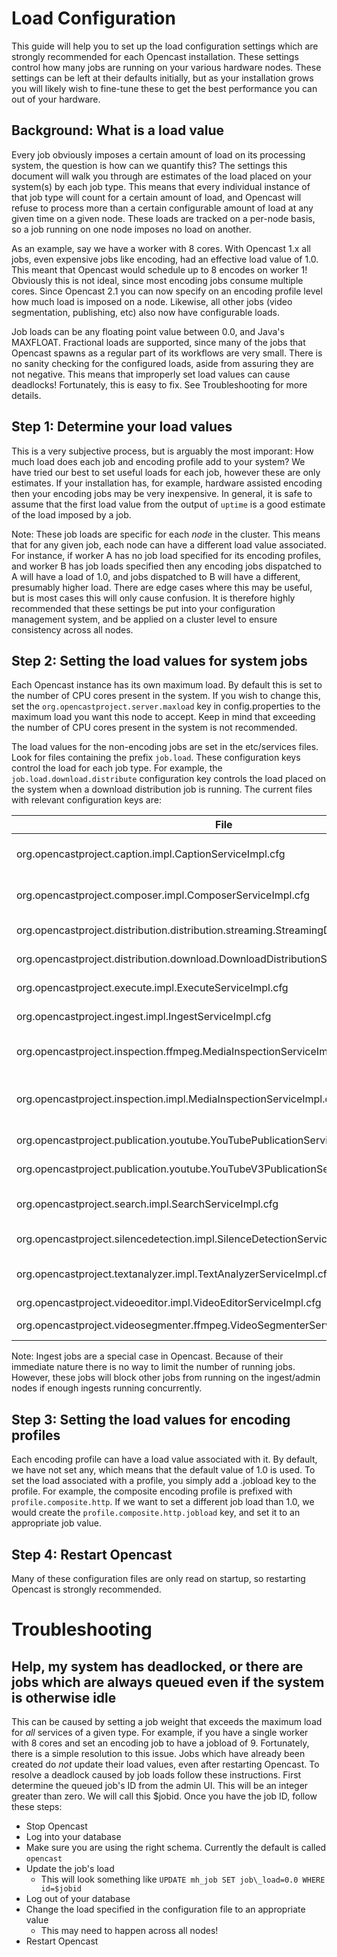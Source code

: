 Load Configuration
===================

This guide will help you to set up the load configuration settings which are strongly recommended for each Opencast
installation.  These settings control how many jobs are running on your various hardware nodes.  These settings can be
left at their defaults initially, but as your installation grows you will likely wish to fine-tune these to get the best
performance you can out of your hardware.

Background: What is a load value
--------------------------------

Every job obviously imposes a certain amount of load on its processing system, the question is how can we quantify this?
The settings this document will walk you through are estimates of the load placed on your system(s) by each job type.
This means that every individual instance of that job type will count for a certain amount of load, and Opencast will
refuse to process more than a certain configurable amount of load at any given time on a given node.  These loads are
tracked on a per-node basis, so a job running on one node imposes no load on another.

As an example, say we have a worker with 8 cores.  With Opencast 1.x all jobs, even expensive jobs like encoding, had an
effective load value of 1.0.  This meant that Opencast would schedule up to 8 encodes on worker 1! Obviously this is not
ideal, since most encoding jobs consume multiple cores.  Since Opencast 2.1 you can now specify on an encoding profile
level how much load is imposed on a node.  Likewise, all other jobs (video segmentation, publishing, etc) also now have
configurable loads.

Job loads can be any floating point value between 0.0, and Java's MAXFLOAT.  Fractional loads are supported, since many
of the jobs that Opencast spawns as a regular part of its workflows are very small.  There is no sanity checking for the
configured loads, aside from assuring they are not negative.  This means that improperly set load values can cause
deadlocks!  Fortunately, this is easy to fix.  See Troubleshooting for more details.

Step 1: Determine your load values
----------------------------------

This is a very subjective process, but is arguably the most imporant: How much load does each job and encoding profile
add to your system? We have tried our best to set useful loads for each job, however these are only estimates.  If your
installation has, for example, hardware assisted encoding then your encoding jobs may be very inexpensive.  In general,
it is safe to assume that the first load value from the output of `uptime` is a good estimate of the load imposed by a
job.

Note: These job loads are specific for each *node* in the cluster.  This means that for any given job, each node can
have a different load value associated.  For instance, if worker A has no job load specified for its encoding profiles,
and worker B has job loads specified then any encoding jobs dispatched to A will have a load of 1.0, and jobs dispatched
to B will have a different, presumably higher load.  There are edge cases where this may be useful, but is most cases
this will only cause confusion.  It is therefore highly recommended that these settings be put into your configuration
management system, and be applied on a cluster level to ensure consistency across all nodes.

Step 2: Setting the load values for system jobs
-----------------------------------------------

Each Opencast instance has its own maximum load.  By default this is set to the number of CPU cores present in the 
system.  If you wish to change this, set the `org.opencastproject.server.maxload` key in config.properties to the 
maximum load you want this node to accept.  Keep in mind that exceeding the number of CPU cores present in the system is
not recommended.

The load values for the non-encoding jobs are set in the etc/services files.  Look for files containing the prefix 
`job.load`.  These configuration keys control the load for each job type.  For example, the 
`job.load.download.distribute` configuration key controls the load placed on the system when a download distribution job
is running.  The current files with relevant configuration keys are:

| File                                                                                     | Controls                           |
|------------------------------------------------------------------------------------------|------------------------------------|
| org.opencastproject.caption.impl.CaptionServiceImpl.cfg                                  | Caption convertion services        |
| org.opencastproject.composer.impl.ComposerServiceImpl.cfg                                | Caption embedding services         |
| org.opencastproject.distribution.distribution.streaming.StreamingDistributionService.cfg | Streaming distribution             |
| org.opencastproject.distribution.download.DownloadDistributionServiceImpl.cfg            | Download distribution              |
| org.opencastproject.execute.impl.ExecuteServiceImpl.cfg                                  | Execute service                    |
| org.opencastproject.ingest.impl.IngestServiceImpl.cfg                                    | Ingest services                    |
| org.opencastproject.inspection.ffmpeg.MediaInspectionServiceImpl.cfg                     | Media inspection using ffmpeg      |
| org.opencastproject.inspection.impl.MediaInspectionServiceImpl.cfg                       | Media inspection using mediainfo   |
| org.opencastproject.publication.youtube.YouTubePublicationServiceImpl.cfg                | Youtube distribution               |
| org.opencastproject.publication.youtube.YouTubeV3PublicationServiceImpl.cfg              | Youtube distribution               |
| org.opencastproject.search.impl.SearchServiceImpl.cfg                                    | Opencast engage index jobs         |
| org.opencastproject.silencedetection.impl.SilenceDetectionServiceImpl.cfg                | Silence detection                  |
| org.opencastproject.textanalyzer.impl.TextAnalyzerServiceImpl.cfg                        | Text analysis, including slide OCR |
| org.opencastproject.videoeditor.impl.VideoEditorServiceImpl.cfg                          | Video editor                       |
| org.opencastproject.videosegmenter.ffmpeg.VideoSegmenterServiceImpl.cfg                  | Video segmentation                 |

Note: Ingest jobs are a special case in Opencast.  Because of their immediate nature there is no way to limit the number
of running jobs.  However, these jobs will block other jobs from running on the ingest/admin nodes if enough ingests
running concurrently.

Step 3: Setting the load values for encoding profiles
-----------------------------------------------------

Each encoding profile can have a load value associated with it.  By default, we have not set any, which means that the
default value of 1.0 is used.  To set the load associated with a profile, you simply add a .jobload key to the profile.
For example, the composite encoding profile is prefixed with `profile.composite.http`.  If we want to set a different
job load than 1.0, we would create the `profile.composite.http.jobload` key, and set it to an appropriate job value.

Step 4: Restart Opencast
--------------------------

Many of these configuration files are only read on startup, so restarting Opencast is strongly recommended.

Troubleshooting
===============

Help, my system has deadlocked, or there are jobs which are always queued even if the system is otherwise idle
--------------------------------------------------------------------------------------------------------------

This can be caused by setting a job weight that exceeds the maximum load for *all* services of a given type.  For
example, if you have a single worker with 8 cores and set an encoding job to have a jobload of 9.  Fortunately, there is
a simple resolution to this issue.  Jobs which have already been created do *not* update their load values, even after
restarting Opencast.  To resolve a deadlock caused by job loads follow these instructions.  First determine the queued
job's ID from the admin UI.  This will be an integer greater than zero.  We will call this $jobid.  Once you have the
job ID, follow these steps:

* Stop Opencast
* Log into your database
* Make sure you are using the right schema. Currently the default is called `opencast`
* Update the job's load
    * This will look something like `UPDATE mh_job SET job\_load=0.0 WHERE id=$jobid`
* Log out of your database
* Change the load specified in the configuration file to an appropriate value
    * This may need to happen across all nodes!
* Restart Opencast
